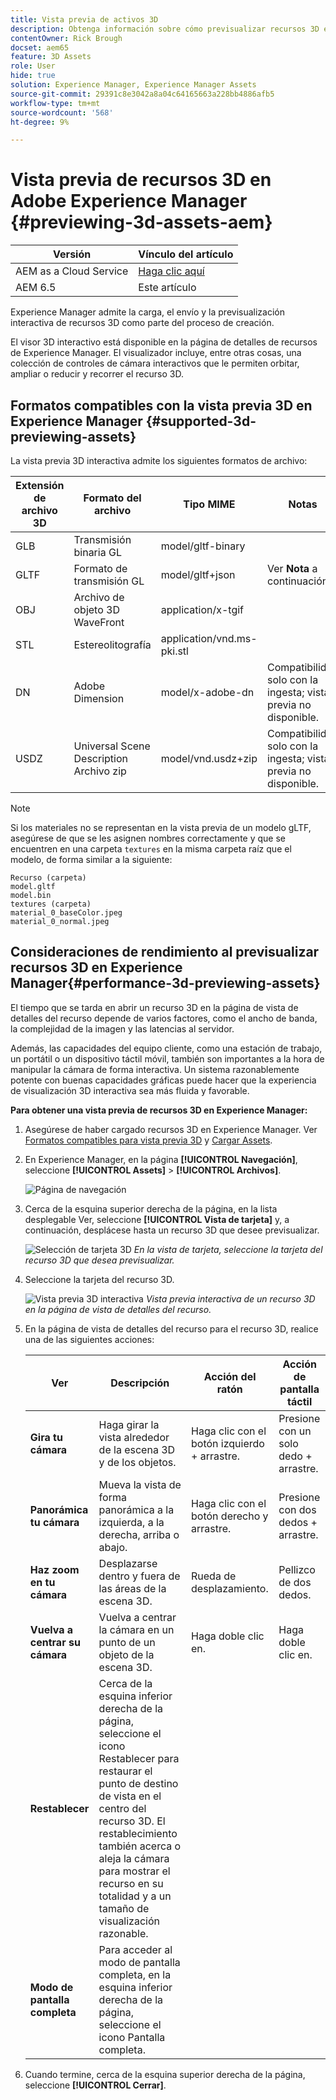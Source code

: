 ```yaml
---
title: Vista previa de activos 3D
description: Obtenga información sobre cómo previsualizar recursos 3D en Experience Manager.
contentOwner: Rick Brough
docset: aem65
feature: 3D Assets
role: User
hide: true
solution: Experience Manager, Experience Manager Assets
source-git-commit: 29391c8e3042a8a04c64165663a228bb4886afb5
workflow-type: tm+mt
source-wordcount: '568'
ht-degree: 9%

---
```


# Vista previa de recursos 3D en Adobe Experience Manager {#previewing-3d-assets-aem}

| Versión | Vínculo del artículo |
| -------- | ---------------------------- |
| AEM as a Cloud Service | [Haga clic aquí](https://experienceleague.adobe.com/docs/experience-manager-cloud-service/content/assets/manage/previewing-3d-assets.html?lang=es) |
| AEM 6.5 | Este artículo |

Experience Manager admite la carga, el envío y la previsualización interactiva de recursos 3D como parte del proceso de creación.

El visor 3D interactivo está disponible en la página de detalles de recursos de Experience Manager. El visualizador incluye, entre otras cosas, una colección de controles de cámara interactivos que le permiten orbitar, ampliar o reducir y recorrer el recurso 3D.

<!-- See also [Working with 3D assets in Dynamic Media](/help/assets/assets-3d.md). -->

## Formatos compatibles con la vista previa 3D en Experience Manager {#supported-3d-previewing-assets}

La vista previa 3D interactiva admite los siguientes formatos de archivo:

| Extensión de archivo 3D | Formato del archivo | Tipo MIME | Notas |
|---|---|---|---|
| GLB | Transmisión binaria GL | model/gltf-binary | |
| GLTF | Formato de transmisión GL | model/gltf+json | Ver **Nota** a continuación. |
| OBJ | Archivo de objeto 3D WaveFront | application/x-tgif | |
| STL | Estereolitografía | application/vnd.ms-pki.stl | |
| DN | Adobe Dimension | model/x-adobe-dn | Compatibilidad solo con la ingesta; vista previa no disponible. |
| USDZ | Universal Scene Description Archivo zip | model/vnd.usdz+zip | Compatibilidad solo con la ingesta; vista previa no disponible. |

>[!NOTE]
>
>Si los materiales no se representan en la vista previa de un modelo gLTF, asegúrese de que se les asignen nombres correctamente y que se encuentren en una carpeta `textures` en la misma carpeta raíz que el modelo, de forma similar a la siguiente:

    Recurso (carpeta)
    model.gltf
    model.bin
    textures (carpeta)
    material_0_baseColor.jpeg
    material_0_normal.jpeg

## Consideraciones de rendimiento al previsualizar recursos 3D en Experience Manager{#performance-3d-previewing-assets}

El tiempo que se tarda en abrir un recurso 3D en la página de vista de detalles del recurso depende de varios factores, como el ancho de banda, la complejidad de la imagen y las latencias al servidor.

Además, las capacidades del equipo cliente, como una estación de trabajo, un portátil o un dispositivo táctil móvil, también son importantes a la hora de manipular la cámara de forma interactiva. Un sistema razonablemente potente con buenas capacidades gráficas puede hacer que la experiencia de visualización 3D interactiva sea más fluida y favorable.

**Para obtener una vista previa de recursos 3D en Experience Manager:**

1. Asegúrese de haber cargado recursos 3D en Experience Manager.
Ver [Formatos compatibles para vista previa 3D](#supported-3d-previewing-assets) y [Cargar Assets](/help/assets/manage-assets.md#uploading-assets).
1. En Experience Manager, en la página **[!UICONTROL Navegación]**, seleccione **[!UICONTROL Assets]** > **[!UICONTROL Archivos]**.

   ![Página de navegación](/help/assets/assets-dm/navigation-assets.png)

1. Cerca de la esquina superior derecha de la página, en la lista desplegable Ver, seleccione **[!UICONTROL Vista de tarjeta]** y, a continuación, desplácese hasta un recurso 3D que desee previsualizar.

   ![Selección de tarjeta 3D](/help/assets/assets-dm/3d-card-select.png)
   _En la vista de tarjeta, seleccione la tarjeta del recurso 3D que desea previsualizar._

1. Seleccione la tarjeta del recurso 3D.

   ![Vista previa 3D interactiva](/help/assets/assets-dm/3d-preview.png)
   _Vista previa interactiva de un recurso 3D en la página de vista de detalles del recurso._
1. En la página de vista de detalles del recurso para el recurso 3D, realice una de las siguientes acciones:

   | Ver | Descripción | Acción del ratón | Acción de pantalla táctil |
   | --- | --- | --- | --- |
   | **Gira tu cámara** | Haga girar la vista alrededor de la escena 3D y de los objetos. | Haga clic con el botón izquierdo + arrastre. | Presione con un solo dedo + arrastre. |
   | **Panorámica tu cámara** | Mueva la vista de forma panorámica a la izquierda, a la derecha, arriba o abajo. | Haga clic con el botón derecho y arrastre. | Presione con dos dedos + arrastre. |
   | **Haz zoom en tu cámara** | Desplazarse dentro y fuera de las áreas de la escena 3D. | Rueda de desplazamiento. | Pellizco de dos dedos. |
   | **Vuelva a centrar su cámara** | Vuelva a centrar la cámara en un punto de un objeto de la escena 3D. | Haga doble clic en. | Haga doble clic en. |
   | **Restablecer** | Cerca de la esquina inferior derecha de la página, seleccione el icono Restablecer para restaurar el punto de destino de vista en el centro del recurso 3D. El restablecimiento también acerca o aleja la cámara para mostrar el recurso en su totalidad y a un tamaño de visualización razonable. |   |   |
   | **Modo de pantalla completa** | Para acceder al modo de pantalla completa, en la esquina inferior derecha de la página, seleccione el icono Pantalla completa. |   |   |

1. Cuando termine, cerca de la esquina superior derecha de la página, seleccione **[!UICONTROL Cerrar]**.
